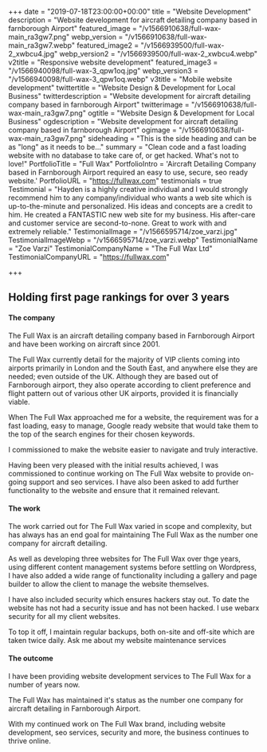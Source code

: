 +++
date = "2019-07-18T23:00:00+00:00"
title = "Website Development"
description = "Website development for aircraft detailing company based in farnborough Airport"
featured_image = "/v1566910638/full-wax-main_ra3gw7.png"
webp_version = "/v1566910638/full-wax-main_ra3gw7.webp"
featured_image2 = "/v1566939500/full-wax-2_xwbcu4.jpg"
webp_version2 = "/v1566939500/full-wax-2_xwbcu4.webp"
v2title = "Responsive website development"
featured_image3 = "/v1566940098/full-wax-3_qpw1oq.jpg"
webp_version3 = "/v1566940098/full-wax-3_qpw1oq.webp"
v3title = "Mobile website development"
twittertitle = "Website Design & Development for Local Business"
twitterdescription = "Website development for aircraft detailing company based in farnborough Airport"
twitterimage = "/v1566910638/full-wax-main_ra3gw7.png"
ogtitle = "Website Design & Development for Local Business"
ogdescription = "Website development for aircraft detailing company based in farnborough Airport"
ogimage = "/v1566910638/full-wax-main_ra3gw7.png"
sideheading = "This is the side heading and can be as \"long\" as it needs to be..."
summary = "Clean code and a fast loading website with no database to take care of, or get hacked. What's not to love!"
PortfolioTitle = "Full Wax"
PortfolioIntro = 'Aircraft Detailing Company based in Farnborough Airport required an easy to use, secure, seo ready website.'
PortfolioURL = "https://fullwax.com"
testimonials = true
 Testimonial = "Hayden is a highly creative individual and I would strongly recommend him to any company/individual who wants a web site which is up-to-the-minute and personalized. His ideas and concepts are a credit to him. He created a FANTASTIC new web site for my business. His after-care and customer service are second-to-none. Great to work with and extremely reliable."
 TestimonialImage = "/v1566595714/zoe_varzi.jpg"
 TestimonialImageWebp = "/v1566595714/zoe_varzi.webp"
 TestimonialName = "Zoe Varzi"
 TestimonialCompanyName = "The Full Wax Ltd"
 TestimonialCompanyURL = "https://fullwax.com"


+++
## Holding first page rankings for over 3 years

<h4><strong>The company</strong></h4>

The Full Wax is an aircraft detailing company based in Farnborough Airport and have been working on aircraft since 2001. 

The Full Wax currently detail for the majority of VIP clients coming into airports primarily in London and the South East, and anywhere else they are needed; even outside of the UK. Although they are based out of Farnborough airport, they also operate according to client preference and flight pattern out of various other UK airports, provided it is financially viable. 

When The Full Wax approached me for a website, the requirement was for a fast loading, easy to manage, Google ready website that would take them to the top of the search engines for their chosen keywords.

I commissioned to make the website easier to navigate and truly interactive.

Having been very pleased with the initial results achieved, I was commissioned to continue working on The Full Wax website to provide on-going support and seo services. I have also been asked to add further functionality to the website and ensure that it remained relevant.

<h4><strong>The work</strong></h4>

The work carried out for The Full Wax varied in scope and complexity, but has always has an end goal for maintaining The Full Wax as the number one company for aircraft detailing.

As well as developing three websites for The Full Wax over thge years, using different content management systems before settling on Wordpress, I have also added a wide range of functionality including a gallery and page builder to allow the client to manage the website themselves.

I have also included security which ensures hackers stay out. To date the website has not had a security issue and has not been hacked. I use webarx security for all my client websites.

To top it off, I maintain regular backups, both on-site and off-site which are taken twice daily. Ask me about my website maintenance services

<h4><strong>The outcome</strong></h4>

I have been providing website development services to The Full Wax for a number of years now.

The Full Wax has maintained it's status as the number one company for aircraft detailing in Farnborough Airport.

With my continued work on The Full Wax brand, including website development, seo services, security and more, the business continues to thrive online.